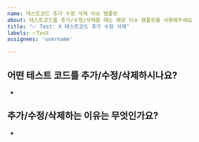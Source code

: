 ```yaml
---
name: 테스트코드 추가 수정 삭제 이슈 템플릿
about: 테스트코드를 추가/수정/삭제할 때는 해당 이슈 템플릿을 사용해주세요 
title: "✅ Test: X 테스트코드 추가 수정 삭제"
labels: ✅Test
assignees: 'username'

---
```


## 어떤 테스트 코드를 추가/수정/삭제하시나요?
-

## 추가/수정/삭제하는 이유는 무엇인가요?
- 